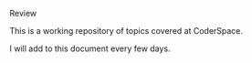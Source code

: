 Review

This is a working repository of topics covered at CoderSpace.

I will add to this document every few days.
